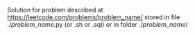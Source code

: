 Solution for problem described at https://leetcode.com/problems/problem_name/
stored in file ./*problem_name*.py (or .sh or .sql) or in folder ./*problem_name*/
